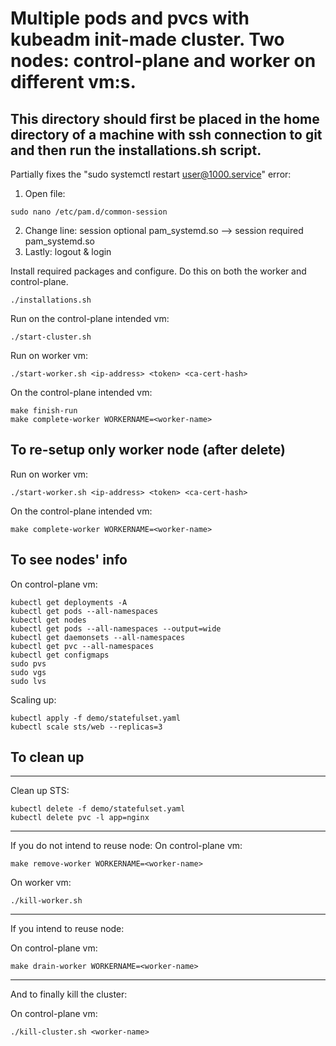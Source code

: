 # Multiple pods and pvcs with kubeadm init-made cluster. Two nodes: control-plane and worker on different vm:s.
## This directory should first be placed in the home directory of a machine with ssh connection to git and then run the installations.sh script.

Partially fixes the "sudo systemctl restart user@1000.service" error:
1. Open file:
```console
sudo nano /etc/pam.d/common-session
```
2. Change line:
session	optional	pam_systemd.so
-->
session	required	pam_systemd.so
3. Lastly:
logout & login

Install required packages and configure. Do this on both the worker and control-plane.
```console
./installations.sh
```

Run on the control-plane intended vm:
```console
./start-cluster.sh
```

Run on worker vm:
```console
./start-worker.sh <ip-address> <token> <ca-cert-hash>
```

On the control-plane intended vm:
```console
make finish-run
make complete-worker WORKERNAME=<worker-name>
```

## To re-setup only worker node (after delete)

Run on worker vm:
```console
./start-worker.sh <ip-address> <token> <ca-cert-hash>
```
On the control-plane intended vm:
```console
make complete-worker WORKERNAME=<worker-name>
```

## To see nodes' info

On control-plane vm:
```console
kubectl get deployments -A
kubectl get pods --all-namespaces
kubectl get nodes
kubectl get pods --all-namespaces --output=wide
kubectl get daemonsets --all-namespaces
kubectl get pvc --all-namespaces
kubectl get configmaps
sudo pvs
sudo vgs
sudo lvs
```

Scaling up:
```console
kubectl apply -f demo/statefulset.yaml
kubectl scale sts/web --replicas=3
```

## To clean up

---
Clean up STS:
```console
kubectl delete -f demo/statefulset.yaml
kubectl delete pvc -l app=nginx
```

---
If you do not intend to reuse node:
On control-plane vm:
```console
make remove-worker WORKERNAME=<worker-name>
```
On worker vm:
```console
./kill-worker.sh
```

---
If you intend to reuse node:

On control-plane vm:
```console
make drain-worker WORKERNAME=<worker-name>
```

---
And to finally kill the cluster:

On control-plane vm:
```console
./kill-cluster.sh <worker-name>
```
